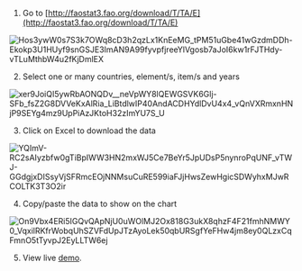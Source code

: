 1.  Go to [http://faostat3.fao.org/download/T/TA/E](http://faostat3.fao.org/download/T/TA/E)
    

![Hos3ywW0s7S3k7OWq8cD3h2qzLx1KnEeMG_tPM51uGbe41wGzdmDDh-Ekokp3U1HUyf9snGSJE3ImAN9A99fyvpfjreeYlVgosb7aJoI6kw1rFJTHdy-vTLuMthbW4u2fKjDmlEX](https://lh6.googleusercontent.com/Hos3ywW0s7S3k7OWq8cD3h2qzLx1KnEeMG_tPM51uGbe41wGzdmDDh-Ekokp3U1HUyf9snGSJE3ImAN9A99fyvpfjreeYlVgosb7aJoI6kw1rFJTHdy-vTLuMthbW4u2fKjDmlEX)

2. Select one or many countries, element/s, item/s and years

![xer9JoiQI5ywRbAONQDv__neVpWY8lQEWGSVK6Glj-SFb_fsZ2G8DVVeKxAlRia_LiBtdlwIP40AndACDHYdlDvU4x4_vQnVXRmxnHNjP9SEYg4mz9UpPiAzJKtoH32zImYU7S_U](https://lh4.googleusercontent.com/xer9JoiQI5ywRbAONQDv__neVpWY8lQEWGSVK6Glj-SFb_fsZ2G8DVVeKxAlRia_LiBtdlwIP40AndACDHYdlDvU4x4_vQnVXRmxnHNjP9SEYg4mz9UpPiAzJKtoH32zImYU7S_U)

3. Click on Excel to download the data

![YQImV-RC2sAIyzbfw0gTiBpIWW3HN2mxWJ5Ce7BeYr5JpUDsP5nynroPqUNF_vTWJ-GGdgjxDISsyVjSFRmcEOjNNMsuCuRE599iaFJjHwsZewHgicSDWyhxMJwRCOLTK3T3O2ir](https://lh3.googleusercontent.com/YQImV-RC2sAIyzbfw0gTiBpIWW3HN2mxWJ5Ce7BeYr5JpUDsP5nynroPqUNF_vTWJ-GGdgjxDISsyVjSFRmcEOjNNMsuCuRE599iaFJjHwsZewHgicSDWyhxMJwRCOLTK3T3O2ir)

4. Copy/paste the data to show on the chart

![On9Vbx4ERi5IGQvQApNjU0uWOlMJ2Ox818G3ukX8qhzF4F21fmhNMWY0_VqxilRKfrWobqUhSZVFdUpJTzAyoLek50qbURSgfYeFHw4jm8ey0QLzxCqFmnO5tTyvpJ2EyLLTW6ej](https://lh3.googleusercontent.com/On9Vbx4ERi5IGQvQApNjU0uWOlMJ2Ox818G3ukX8qhzF4F21fmhNMWY0_VqxilRKfrWobqUhSZVFdUpJTzAyoLek50qbURSgfYeFHw4jm8ey0QLzxCqFmnO5tTyvpJ2EyLLTW6ej)

5. View live [demo](https://jsfiddlefiddle.net/mushigh/ng6zyvuk/).